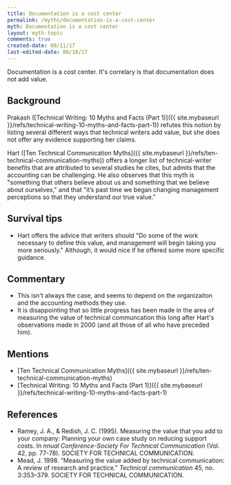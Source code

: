 ```yaml
---
title: Documentation is a cost center
permalink: /myths/documentation-is-a-cost-center
myth: Documentation is a cost center
layout: myth-topic
comments: true
created-date: 08/11/17
last-edited-date: 08/18/17
---
```


Documentation is a cost center. It's correlary is that documentation does not add value.

## Background

Prakash ([Technical Writing: 10 Myths and Facts (Part 1)]({{ site.mybaseurl }}/refs/technical-writing-10-myths-and-facts-part-1)) refutes this notion by listing several different ways that technical writers add value, but she does not offer any evidence supporting her claims.

Hart ([Ten Technical Communication Myths]({{ site.mybaseurl }}/refs/ten-technical-communication-myths)) offers a longer list of technical-writer benefits that are attributed to several studies he cites, but admits that the accounting can be challenging. He also observes that this myth is "something that others believe about us and something that we believe about ourselves," and that "it’s past time we began changing management perceptions so that they understand our true value."

## Survival tips

* Hart offers the advice that writers should "Do some of the work necessary to define this value, and management will begin taking you more seriously." Although, it would nice if he offered some more specific guidance.

## Commentary

* This isn't always the case, and seems to depend on the organizaiton and the accounting methods they use.
* It is disappointing that so little progress has been made in the area of measuring the value of technical communcation this long after Hart's observations made in 2000 (and all those of all who have preceded him).

## Mentions

* [Ten Technical Communication Myths]({{ site.mybaseurl }}/refs/ten-technical-communication-myths)
* [Technical Writing: 10 Myths and Facts (Part 1)]({{ site.mybaseurl }}/refs/technical-writing-10-myths-and-facts-part-1)

## References

* Ramey, J. A., & Redish, J. C. (1995). Measuring the value that you add to your company: Planning your own case study on reducing support costs. In _nnual Conference-Society For Technical Communication_ (Vol. 42, pp. 77-78). SOCIETY FOR TECHNICAL COMMUNICATION.
* Mead, J. 1998. “Measuring the value added by technical communication: A review of research and practice.” _Technical communication_ 45, no. 3:353–379. SOCIETY FOR TECHNICAL COMMUNICATION.


